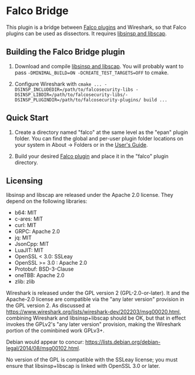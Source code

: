 # Falco Bridge

This plugin is a bridge between [Falco plugins](https://github.com/falcosecurity/plugins/) and Wireshark, so that Falco plugins can be used as dissectors.
It requires [libsinsp and libscap](https://github.com/falcosecurity/libs/).

## Building the Falco Bridge plugin

1. Download and compile [libsinsp and libscap](https://github.com/falcosecurity/libs/).
   You will probably want to pass `-DMINIMAL_BUILD=ON -DCREATE_TEST_TARGETS=OFF` to cmake.

1. Configure Wireshark with `cmake ... -DSINSP_INCLUDEDIR=/path/to/falcosecurity-libs -DSINSP_LIBDIR=/path/to/falcosecurity-libs/-DSINSP_PLUGINDIR=/path/to/falcosecurity-plugins/ build ...`

## Quick Start

1. Create a directory named "falco" at the same level as the "epan" plugin folder.
You can find the global and per-user plugin folder locations on your system in About → Folders or in the [User's Guide](https://www.wireshark.org/docs/wsug_html_chunked/ChPluginFolders.html).

1. Build your desired [Falco plugin](https://github.com/falcosecurity/plugins/) and place it in the "falco" plugin directory.

## Licensing

libsinsp and libscap are released under the Apache 2.0 license.
They depend on the following libraries:

- b64: MIT
- c-ares: MIT
- curl: MIT
- GRPC: Apache 2.0
- jq: MIT
- JsonCpp: MIT
- LuaJIT: MIT
- OpenSSL < 3.0: SSLeay
- OpenSSL >= 3.0 : Apache 2.0
- Protobuf: BSD-3-Clause
- oneTBB: Apache 2.0
- zlib: zlib

Wireshark is released under the GPL version 2 (GPL-2.0-or-later). It and the Apache-2.0 license are compatible via the "any later version" provision in the GPL version 2.
As discussed at https://www.wireshark.org/lists/wireshark-dev/202203/msg00020.html, combining Wireshark and libsinsp+libscap should be OK, but that in effect invokes the GPLv2's "any later version" provision, making the Wireshark portion of the cominbined work GPLv3+.

Debian would appear to concur: https://lists.debian.org/debian-legal/2014/08/msg00102.html.

No version of the GPL is compatible with the SSLeay license; you must ensure that libsinsp+libscap is linked with OpenSSL 3.0 or later.
